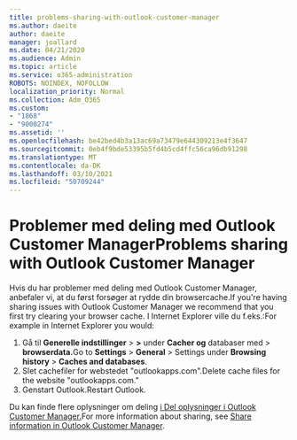 ```yaml
---
title: problems-sharing-with-outlook-customer-manager
ms.author: daeite
author: daeite
manager: joallard
ms.date: 04/21/2020
ms.audience: Admin
ms.topic: article
ms.service: o365-administration
ROBOTS: NOINDEX, NOFOLLOW
localization_priority: Normal
ms.collection: Adm_O365
ms.custom:
- "1868"
- "9000274"
ms.assetid: ''
ms.openlocfilehash: be42bed4b3a13ac69a73479e644309213e4f3647
ms.sourcegitcommit: 0eb4f9bde53395b5fd4b5cd4ffc56ca96db91298
ms.translationtype: MT
ms.contentlocale: da-DK
ms.lasthandoff: 03/10/2021
ms.locfileid: "50709244"
---
```

# <a name="problems-sharing-with-outlook-customer-manager"></a><span data-ttu-id="b3b3f-102">Problemer med deling med Outlook Customer Manager</span><span class="sxs-lookup"><span data-stu-id="b3b3f-102">Problems sharing with Outlook Customer Manager</span></span>

<span data-ttu-id="b3b3f-103">Hvis du har problemer med deling med Outlook Customer Manager, anbefaler vi, at du først forsøger at rydde din browsercache.</span><span class="sxs-lookup"><span data-stu-id="b3b3f-103">If you're having sharing issues with Outlook Customer Manager we recommend that you first try clearing your browser cache.</span></span> <span data-ttu-id="b3b3f-104">I Internet Explorer ville du f.eks.:</span><span class="sxs-lookup"><span data-stu-id="b3b3f-104">For example in Internet Explorer you would:</span></span>

1. <span data-ttu-id="b3b3f-105">Gå til **Generelle indstillinger**  >  **>** under **Cacher og** databaser med  >  **browserdata.**</span><span class="sxs-lookup"><span data-stu-id="b3b3f-105">Go to **Settings** > **General** > Settings under **Browsing history** > **Caches and databases**.</span></span>
2. <span data-ttu-id="b3b3f-106">Slet cachefiler for webstedet "outlookapps.com".</span><span class="sxs-lookup"><span data-stu-id="b3b3f-106">Delete cache files for the website "outlookapps.com."</span></span>
3. <span data-ttu-id="b3b3f-107">Genstart Outlook.</span><span class="sxs-lookup"><span data-stu-id="b3b3f-107">Restart Outlook.</span></span>

<span data-ttu-id="b3b3f-108">Du kan finde flere oplysninger om deling [i Del oplysninger i Outlook Customer Manager.](https://techcommunity.microsoft.com/t5/outlook-blog/sharing-how-to-keep-your-colleagues-in-the-loop/ba-p/35710)</span><span class="sxs-lookup"><span data-stu-id="b3b3f-108">For more information about sharing, see [Share information in Outlook Customer Manager](https://techcommunity.microsoft.com/t5/outlook-blog/sharing-how-to-keep-your-colleagues-in-the-loop/ba-p/35710).</span></span>